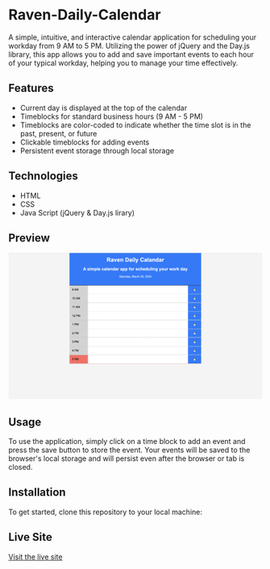 # Raven-Daily-Calendar

A simple, intuitive, and interactive calendar application for scheduling your workday from 9 AM to 5 PM. Utilizing the power of jQuery and the Day.js library, this app allows you to add and save important events to each hour of your typical workday, helping you to manage your time effectively.

## Features

- Current day is displayed at the top of the calendar
- Timeblocks for standard business hours (9 AM - 5 PM)
- Timeblocks are color-coded to indicate whether the time slot is in the past, present, or future
- Clickable timeblocks for adding events
- Persistent event storage through local storage

## Technologies

- HTML
- CSS
- Java Script (jQuery & Day.js lirary)

## Preview

![Work Day Scheduler Preview](./Assets/IMAGES/Screenshot.png)

## Usage

To use the application, simply click on a time block to add an event and press the save button to store the event. Your events will be saved to the browser's local storage and will persist even after the browser or tab is closed.

## Installation

To get started, clone this repository to your local machine:

## Live Site
[Visit the live site][live-site]

[live-site]: https://piattie.github.io/Raven-Daily-Calendar/
